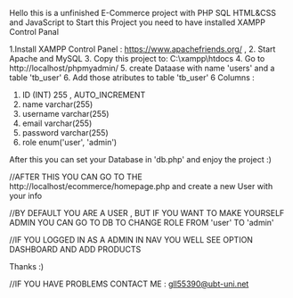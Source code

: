 Hello this is a unfinished  E-Commerce project with PHP SQL HTML&CSS and JavaScript
to Start this Project you need to have installed XAMPP Control Panal 

1.Install XAMPP Control Panel : https://www.apachefriends.org/ ,
2. Start Apache and MySQL
3. Copy this project to: C:\xampp\htdocs
4. Go to http://localhost/phpmyadmin/
5. create Dataase with name 'users' and a table 'tb_user'
6. Add those atributes to table 'tb_user' 6 Columns :
1. ID (INT) 255 , AUTO_INCREMENT	
2. name varchar(255) 
3. username varchar(255)
4. email varchar(255)
5. password varchar(255)
6. role enum('user', 'admin')

After this you can set your Database in  'db.php' and enjoy the project :)



//AFTER THIS YOU CAN GO TO THE http://localhost/ecommerce/homepage.php and create a new User with your info

//BY DEFAULT YOU ARE A USER , BUT IF YOU WANT TO MAKE YOURSELF ADMIN YOU CAN GO TO DB TO CHANGE ROLE FROM 'user' TO 'admin'

//IF YOU LOGGED IN AS A ADMIN IN NAV YOU WELL SEE OPTION DASHBOARD AND ADD PRODUCTS 



Thanks :)


//IF YOU HAVE PROBLEMS CONTACT ME : gll55390@ubt-uni.net
